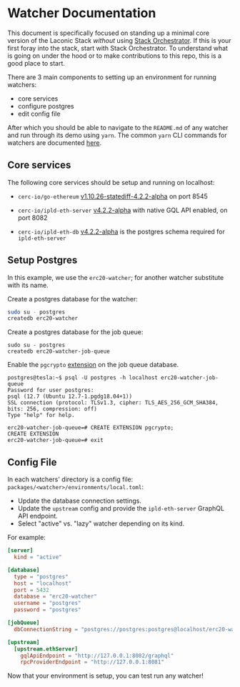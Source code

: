 # Watcher Documentation

This document is specifically focused on standing up a minimal core version of the Laconic Stack *without* using [Stack Orchestrator]( https://github.com/cerc-io/stack-orchestrator). If this is your first foray into the stack, start with Stack Orchestrator. To understand what is going on under the hood or to make contributions to this repo, this is a good place to start.

There are 3 main components to setting up an environment for running watchers:
- core services
- configure postgres
- edit config file

After which you should be able to navigate to the `README.md` of any watcher and run through its demo using `yarn`. The common `yarn` CLI commands for watchers are documented [here](../cli.md).

## Core services

The following core services should be setup and running on localhost:

* `cerc-io/go-ethereum` [v1.10.26-statediff-4.2.2-alpha](https://github.com/cerc-io/go-ethereum/releases/tag/v1.10.26-statediff-4.2.2-alpha)
 on port 8545

* `cerc-io/ipld-eth-server` [v4.2.2-alpha](https://github.com/cerc-io/ipld-eth-server/releases/tag/v4.2.2-alpha) with native GQL API enabled, on port 8082

* `cerc-io/ipld-eth-db` [v4.2.2-alpha](https://github.com/cerc-io/ipld-eth-db/releases/tag/v4.2.2-alpha) is the postgres schema required for `ipld-eth-server`

## Setup Postgres

In this example, we use the `erc20-watcher`; for another watcher substitute with its name.

Create a postgres database for the watcher:

```bash
sudo su - postgres
createdb erc20-watcher
```

Create a postgres database for the job queue:

```
sudo su - postgres
createdb erc20-watcher-job-queue
```

Enable the `pgcrypto` [extension](https://github.com/timgit/pg-boss/tree/master/docs#database-install) on the job queue database.

```
postgres@tesla:~$ psql -U postgres -h localhost erc20-watcher-job-queue
Password for user postgres:
psql (12.7 (Ubuntu 12.7-1.pgdg18.04+1))
SSL connection (protocol: TLSv1.3, cipher: TLS_AES_256_GCM_SHA384, bits: 256, compression: off)
Type "help" for help.

erc20-watcher-job-queue=# CREATE EXTENSION pgcrypto;
CREATE EXTENSION
erc20-watcher-job-queue=# exit
```

## Config File

In each watchers' directory is a config file: `packages/<watcher>/environments/local.toml`:

* Update the database connection settings.
* Update the `upstream` config and provide the `ipld-eth-server` GraphQL API endpoint.
* Select "active" vs. "lazy" watcher depending on its kind.

For example:
```toml
[server]
  kind = "active"

[database]
  type = "postgres"
  host = "localhost"
  port = 5432
  database = "erc20-watcher"
  username = "postgres"
  password = "postgres"

[jobQueue]
  dbConnectionString = "postgres://postgres:postgres@localhost/erc20-watcher-job-queue"

[upstream]
  [upstream.ethServer]
    gqlApiEndpoint = "http://127.0.0.1:8082/graphql"
    rpcProviderEndpoint = "http://127.0.0.1:8081"
```

Now that your environment is setup, you can test run any watcher!
